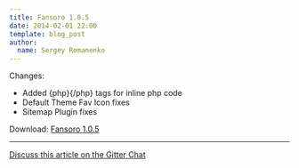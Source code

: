 ```yaml
---
title: Fansoro 1.0.5
date: 2014-02-01 22:00
template: blog_post
author:
  name: Sergey Romanenko
---
```


Changes:       
* Added {php}{/php} tags for inline php code  
* Default Theme Fav Icon fixes  
* Sitemap Plugin fixes  

Download: [Fansoro 1.0.5](https://github.com/fansoro/fansoro/archive/v1.0.5.zip)

<hr>  

[<i class="fa fa-comments"></i> Discuss this article on the Gitter Chat](https://gitter.im/fansoro/fansoro)  
